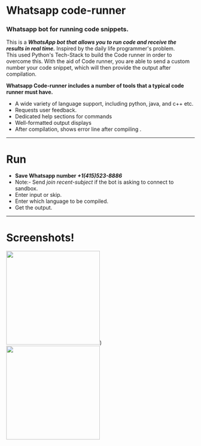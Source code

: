 # Whatsapp code-runner


### Whatsapp bot for running code snippets.

This is a ***WhatsApp bot that allows you to run code and receive the results in real time.***
Inspired by the daily life programmer's problem.<br/>
This used Python's Tech-Stack to build the Code runner in order to overcome this.
With the aid of Code runner, you are able to send a custom number your code snippet, which will then provide the output after compilation.

**Whatsapp Code-runner includes a number of tools that a typical code runner must have.** <br/>
- A wide variety of language support, including python, java, and c++ etc.
- Requests user feedback.
- Dedicated help sections for commands
- Well-formatted output displays
- After compilation, shows error line after compiling .


****

# Run
- **Save Whatsapp number _+1(415)523-8886_**
- Note:- Send *join recent-subject* if the bot is asking to connect to sandbox.
- Enter input or skip.
- Enter which language to be compiled.
- Get the output.
****

<!-- # Requirements
The bot uses Python and it libraries.
packaging and dependency management. You will need to follow the installation instructions before you can get started with the bot. -->
<!-- ![WhatsApp Image 2022-09-18 at 21 12 12](https://user-images.githubusercontent.com/79196598/190916585-1a7a5eba-dc27-4973-b9a4-a22b45af74bd.jpg =250x250) -->
# Screenshots!

<div float="left">
  <img src="https://user-images.githubusercontent.com/79196598/190916585-1a7a5eba-dc27-4973-b9a4-a22b45af74bd.jpg" width="250">)
  &nbsp;&nbsp;&nbsp;&nbsp;&nbsp;&nbsp;&nbsp;&nbsp;
  <img src="https://user-images.githubusercontent.com/79196598/190918807-0d88462d-a6ab-42f9-beb8-27606d2b9c7e.jpg" width="250">
</div>
<!-- <div style="display:flex">
     <div style="flex:1;padding-right:10px;">
          <img  src="https://user-images.githubusercontent.com/79196598/190916585-1a7a5eba-dc27-4973-b9a4-a22b45af74bd.jpg" width="250">
     </div>
     <div style="flex:1;padding-left:10px;">
          <img src="https://user-images.githubusercontent.com/79196598/190918807-0d88462d-a6ab-42f9-beb8-27606d2b9c7e.jpg" width="250">
     </div>
</div> -->
<!-- [WhatsApp Image 2022-09-18 at 21 12 12](https://user-images.githubusercontent.com/79196598/190918807-0d88462d-a6ab-42f9-beb8-27606d2b9c7e.jpg) -->



